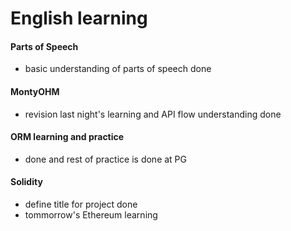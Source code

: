 # English learning

#### Parts of Speech
- basic understanding of parts of speech done

#### MontyOHM 
- revision last night's learning and API flow understanding done

#### ORM learning and practice
- done and rest of practice is done at PG

#### Solidity
- define title for project done 
- tommorrow's Ethereum learning